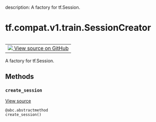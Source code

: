 description: A factory for tf.Session.

<div itemscope itemtype="http://developers.google.com/ReferenceObject">
<meta itemprop="name" content="tf.compat.v1.train.SessionCreator" />
<meta itemprop="path" content="Stable" />
<meta itemprop="property" content="create_session"/>
</div>

# tf.compat.v1.train.SessionCreator

<!-- Insert buttons and diff -->

<table class="tfo-notebook-buttons tfo-api nocontent" align="left">
<td>
  <a target="_blank" href="https://github.com/tensorflow/tensorflow/blob/r2.3/tensorflow/python/training/monitored_session.py#L609-L615">
    <img src="https://www.tensorflow.org/images/GitHub-Mark-32px.png" />
    View source on GitHub
  </a>
</td>
</table>



A factory for tf.Session.

<!-- Placeholder for "Used in" -->


## Methods

<h3 id="create_session"><code>create_session</code></h3>

<a target="_blank" href="https://github.com/tensorflow/tensorflow/blob/r2.3/tensorflow/python/training/monitored_session.py#L612-L615">View source</a>

<pre class="devsite-click-to-copy prettyprint lang-py tfo-signature-link">
<code>@abc.abstractmethod</code>
<code>create_session()
</code></pre>






